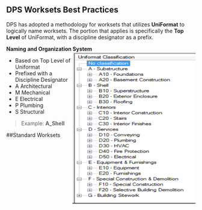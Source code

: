 ## DPS Worksets Best Practices

DPS has adopted a methodology for worksets that utilizes **UniFormat** to logically name worksets. The portion that applies is specifically the **Top Level** of UniFormat, with a discipline designator as a prefix.

**Naming and Organization System** <img align="right" src="images/01-uniformat.png">
* Based on Top Level of Uniformat
* Prefixed with a Discipline Designator
 * A Architectural
 * M Mechanical
 * E Electrical
 * P Plumbing
 * S Structural
>Example: **A_Shell**













##Standard Worksets
